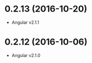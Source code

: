 <a name="0.2.13"></a>
# 0.2.13 (2016-10-20)
* Angular v2.1.1

<a name="0.2.12"></a>
# 0.2.12 (2016-10-06)
* Angular v2.1.0
